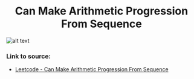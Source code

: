 <h1 align="center">Can Make Arithmetic Progression From Sequence</h1>

![alt text](https://images2.imgbox.com/5e/41/3TAiXcPb_o.png?raw=true)

### Link to source: 
- <a href="https://leetcode.com/problems/can-make-arithmetic-progression-from-sequence/">Leetcode - Can Make Arithmetic Progression From Sequence</a>
